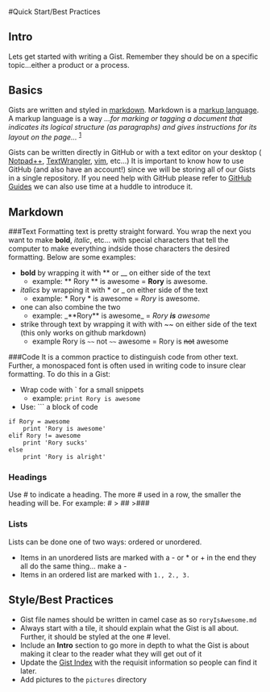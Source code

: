 #Quick Start/Best Practices

## Intro
Lets get started with writing a Gist.  Remember they should be on a specific topic...either a product or a process.

## Basics
Gists are written and styled in [markdown](https://en.wikipedia.org/wiki/Markdown). Markdown is a [markup language](https://en.wikipedia.org/wiki/Markup_language).  A markup language is a way *...for marking or tagging a document that indicates its logical structure (as paragraphs) and gives instructions for its layout on the page...*
<sup>[1](http://www.merriam-webster.com/dictionary/markup%20language)</sup>

Gists can be written directly in GitHub or with a text editor on your desktop ( [Notpad\+\+](https://notepad-plus-plus.org/), [TextWrangler](http://www.barebones.com/products/textwrangler/), [vim](http://www.vim.org/), etc...\)  It is important to know how to use GitHub (and also have an account!) since we will be storing all of our Gists in a single repository.  If you need help with GitHub please refer to [GitHub Guides](https://guides.github.com/activities/hello-world/) we can also use time at a huddle to introduce it.

## Markdown

###Text
Formatting text is pretty straight forward.  You wrap the next you want to make **bold**, *italic*, etc... with special characters that tell the computer to make everything indside those characters the desired formatting.  Below are some examples:
- **bold** by wrapping it with \*\* or \__ on either side of the text
  - example: \*\* Rory \*\* is awesome = **Rory** is awesome.  
- *italics* by wrapping it with \* or \_ on either side of the text
  - example: \* Rory \* is awesome = *Rory* is awesome. 
- one can also combine the two
  -  example: \_\*\*Rory\*\* is awesome\_ = _Rory **is** awesome_
- strike through text by wrapping it with with \~\~ on either side of the text (this only works on github markdown)
  - example Rory is `~~` not `~~` awesome = Rory is ~~not~~ awesome

###Code 
It is a common practice to distinguish code from other text.  Further, a monospaced font is often used in writing code to insure clear formatting.  To do this in a Gist:

- Wrap code with \` for a small snippets
  - example: `print Rory is awesome` 
- Use: \`\`\`  a block of code 

```
if Rory = awesome 
    print 'Rory is awesome'
elif Rory != awesome
    print 'Rory sucks'
else
    print 'Rory is alright'
```

### Headings
Use \# to indicate a heading.  The more \# used in a row, the smaller the heading will be.  For example: \# > \#\# >\#\#\#

### Lists
Lists can be done one of two ways: ordered or unordered. 
- Items in an unordered lists are marked with a \- or \* or \+ in the end they all do the same thing... make a -
- Items in an ordered list are marked with `1., 2., 3.`


## Style/Best Practices
- Gist file names should be written in camel case as so `roryIsAwesome.md`
- Always start with a tile, it should explain what the Gist is all about.  Further, it should be styled at the one \# level.
- Include an **Intro** section to go more in depth to what the Gist is about making it clear to the reader what they will get out of it
- Update the [Gist Index](https://github.com/otihub/datgists/edit/master/index.md) with the requisit information so people can find it later.
- Add pictures to the `pictures` directory
